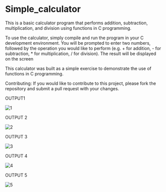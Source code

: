# Simple_calculator

This is a basic calculator program that performs addition, subtraction, multiplication, and division using functions in C programming.

To use the calculator, simply compile and run the program in your C development environment. You will be prompted to enter two numbers, followed by the operation you would like to perform (e.g. + for addition, - for subtraction, * for multiplication, / for division). The result will be displayed on the screen

This calculator was built as a simple exercise to demonstrate the use of functions in C programming.

Contributing:
If you would like to contribute to this project, please fork the repository and submit a pull request with your changes.

OUTPUT1

![1](https://user-images.githubusercontent.com/118587694/213104800-7e74c8ef-43dd-4a92-8c74-b32310a2ea61.png)

OUTPUT 2

![2](https://user-images.githubusercontent.com/118587694/213104921-835c147f-9f60-4ae5-9f22-814e716b9d8b.png)

OUTPUT 3

![3](https://user-images.githubusercontent.com/118587694/213104950-3279c644-c525-424c-bde7-3584da2348f8.png)

OUTPUT 4

![4](https://user-images.githubusercontent.com/118587694/213105005-180f8e50-21b4-4a3d-8b16-d0cb2783ea2c.png)

OUTPUT 5

![5](https://user-images.githubusercontent.com/118587694/213105061-96933a98-622c-4b65-b95f-2c4a22abd64d.png)
